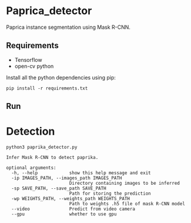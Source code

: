 # Paprica_detector
Paprica instance segmentation  using  Mask R-CNN. 


## Requirements

* Tensorflow 
* open-cv python

Install all the python dependencies using pip:

`pip install -r requirements.txt`

## Run

# Detection 
```
python3 paprika_detector.py

Infer Mask R-CNN to detect paprika.

optional arguments:
  -h, --help            show this help message and exit
  -ip IMAGES_PATH, --images_path IMAGES_PATH
                        Directory containing images to be inferred
  -sp SAVE_PATH, --save_path SAVE_PATH
                        Path for storing the prediction
  -wp WEIGHTS_PATH, --weights_path WEIGHTS_PATH
                        Path to weights .h5 file of mask R-CNN model
  --video               Predict from video camera
  --gpu                 whether to use gpu
  ```

